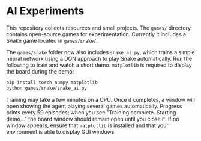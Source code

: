 # AI Experiments

This repository collects resources and small projects. The `games/` directory
contains open-source games for experimentation. Currently it includes a Snake
game located in `games/snake/`.

The `games/snake` folder now also includes `snake_ai.py`, which trains a
simple neural network using a DQN approach to play Snake automatically.
Run the following to train and watch a short demo. `matplotlib` is
required to display the board during the demo:

```bash
pip install torch numpy matplotlib
python games/snake/snake_ai.py
```

Training may take a few minutes on a CPU. Once it completes, a window will
open showing the agent playing several games automatically. Progress prints
every 50 episodes; when you see "Training complete. Starting demo..." the
board window should remain open until you close it. If no window appears,
ensure that `matplotlib` is installed and that your environment is able to
display GUI windows.
